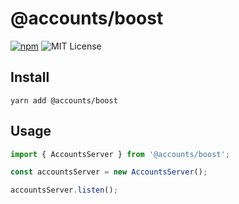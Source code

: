 # @accounts/boost

[![npm](https://img.shields.io/npm/v/@accounts/boost.svg?maxAge=2592000)](https://www.npmjs.com/package/@accounts/boost)
![MIT License](https://img.shields.io/badge/license-MIT-blue.svg)

## Install

```
yarn add @accounts/boost
```

## Usage

```js
import { AccountsServer } from '@accounts/boost';

const accountsServer = new AccountsServer();

accountsServer.listen();
```
